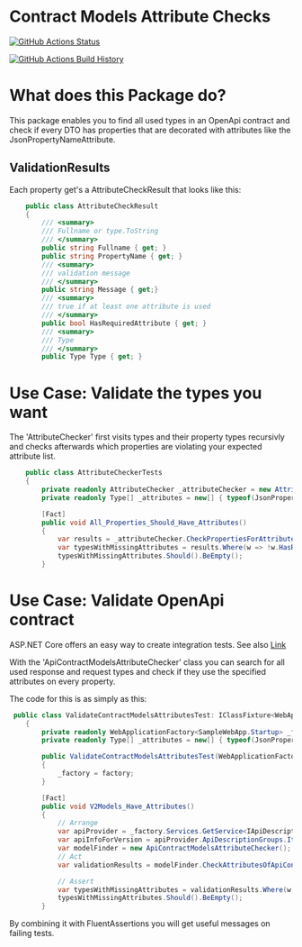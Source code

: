 # Contract Models Attribute Checks

[![GitHub Actions Status](https://github.com/darthfabar/ContractModelsAttributeCheck/workflows/Build/badge.svg?branch=main)](https://github.com/darthfabar/ContractModelsAttributeCheck/actions)

[![GitHub Actions Build History](https://buildstats.info/github/chart/darthfabar/ContractModelsAttributeCheck?branch=main&includeBuildsFromPullRequest=false)](https://github.com/darthfabar/ContractModelsAttributeCheck/actions)

# What does this Package do?
This package enables you to find all used types in an OpenApi contract and check if every DTO has properties that are decorated with attributes like the JsonPropertyNameAttribute. 

## ValidationResults
Each property get's a AttributeCheckResult that looks like this:

```cs
    public class AttributeCheckResult
    {
        /// <summary>
        /// Fullname or type.ToString
        /// </summary>
        public string Fullname { get; } 
        public string PropertyName { get; } 
        /// <summary>
        /// validation message
        /// </summary>
        public string Message { get;} 
        /// <summary>
        /// true if at least one attribute is used
        /// </summary>
        public bool HasRequiredAttribute { get; }
        /// <summary>
        /// Type 
        /// </summary>
        public Type Type { get; } 
```


# Use Case: Validate the types you want
The 'AttributeChecker' first visits types and their property types recursivly and checks afterwards which properties are violating your expected attribute list.
 
```cs
    public class AttributeCheckerTests
    {
        private readonly AttributeChecker _attributeChecker = new AttributeChecker();
        private readonly Type[] _attributes = new[] { typeof(JsonPropertyNameAttribute), typeof(JsonIgnoreAttribute) };

        [Fact]
        public void All_Properties_Should_Have_Attributes()
        {
            var results = _attributeChecker.CheckPropertiesForAttributes(typeof(TestClassWithAttributes), _attributes);
            var typesWithMissingAttributes = results.Where(w => !w.HasRequiredAttribute);
            typesWithMissingAttributes.Should().BeEmpty();
        }

```

# Use Case: Validate OpenApi contract
ASP.NET Core offers an easy way to create integration tests. See also [Link](https://docs.microsoft.com/en-us/aspnet/core/test/integration-tests?view=aspnetcore-5.0)

With the 'ApiContractModelsAttributeChecker' class you can search for all used response and request types and check if they use the specified attributes on every property.

The code for this is as simply as this:
```cs
 public class ValidateContractModelsAttributesTest: IClassFixture<WebApplicationFactory<SampleWebApp.Startup>>
    {
        private readonly WebApplicationFactory<SampleWebApp.Startup> _factory;
        private readonly Type[] _attributes = new[] { typeof(JsonPropertyNameAttribute), typeof(JsonIgnoreAttribute) };

        public ValidateContractModelsAttributesTest(WebApplicationFactory<SampleWebApp.Startup> factory)
        {
            _factory = factory;
        }

        [Fact]
        public void V2Models_Have_Attributes()
        {
            // Arrange
            var apiProvider = _factory.Services.GetService<IApiDescriptionGroupCollectionProvider>();
            var apiInfoForVersion = apiProvider.ApiDescriptionGroups.Items.FirstOrDefault(w => w.GroupName == "v2");
            var modelFinder = new ApiContractModelsAttributeChecker();
            // Act
            var validationResults = modelFinder.CheckAttributesOfApiContractTypes(apiInfoForVersion, _attributes, "application/json");

            // Assert
            var typesWithMissingAttributes = validationResults.Where(w => !w.HasRequiredAttribute);
            typesWithMissingAttributes.Should().BeEmpty();
        }
```
By combining it with FluentAssertions you will get useful messages on failing tests.
